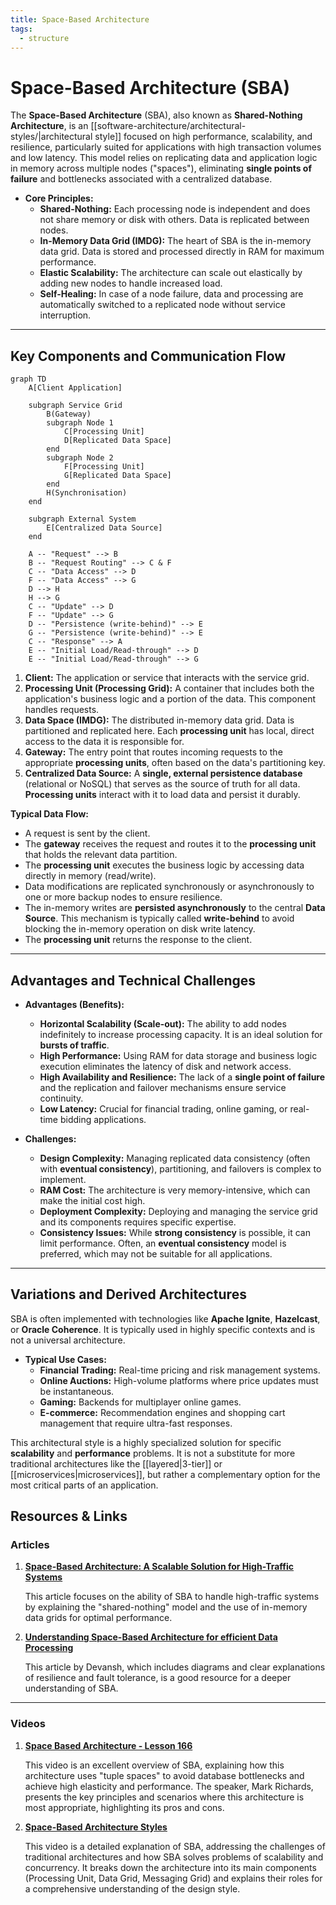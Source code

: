 ```yaml
---
title: Space-Based Architecture
tags:
  - structure
---
```

# Space-Based Architecture (SBA)

The **Space-Based Architecture** (SBA), also known as **Shared-Nothing Architecture**, is an [[software-architecture/architectural-styles/|architectural style]] focused on high performance, scalability, and resilience, particularly suited for applications with high transaction volumes and low latency. This model relies on replicating data and application logic in memory across multiple nodes ("spaces"), eliminating **single points of failure** and bottlenecks associated with a centralized database.

* **Core Principles:**
    * **Shared-Nothing:** Each processing node is independent and does not share memory or disk with others. Data is replicated between nodes.
    * **In-Memory Data Grid (IMDG):** The heart of SBA is the in-memory data grid. Data is stored and processed directly in RAM for maximum performance.
    * **Elastic Scalability:** The architecture can scale out elastically by adding new nodes to handle increased load.
    * **Self-Healing:** In case of a node failure, data and processing are automatically switched to a replicated node without service interruption.

---

## Key Components and Communication Flow

```mermaid
graph TD
    A[Client Application]

    subgraph Service Grid
        B(Gateway)
        subgraph Node 1
            C[Processing Unit]
            D[Replicated Data Space]
        end
        subgraph Node 2
            F[Processing Unit]
            G[Replicated Data Space]
        end
        H(Synchronisation)
    end
    
    subgraph External System
        E[Centralized Data Source]
    end

    A -- "Request" --> B
    B -- "Request Routing" --> C & F
    C -- "Data Access" --> D
    F -- "Data Access" --> G
    D --> H
    H --> G
    C -- "Update" --> D
    F -- "Update" --> G
    D -- "Persistence (write-behind)" --> E
    G -- "Persistence (write-behind)" --> E
    C -- "Response" --> A
    E -- "Initial Load/Read-through" --> D
    E -- "Initial Load/Read-through" --> G
```

1.  **Client:** The application or service that interacts with the service grid.
2.  **Processing Unit (Processing Grid):** A container that includes both the application's business logic and a portion of the data. This component handles requests.
3.  **Data Space (IMDG):** The distributed in-memory data grid. Data is partitioned and replicated here. Each **processing unit** has local, direct access to the data it is responsible for.
4.  **Gateway:** The entry point that routes incoming requests to the appropriate **processing units**, often based on the data's partitioning key.
5.  **Centralized Data Source:** A **single, external persistence database** (relational or NoSQL) that serves as the source of truth for all data. **Processing units** interact with it to load data and persist it durably.

**Typical Data Flow:**
* A request is sent by the client.
* The **gateway** receives the request and routes it to the **processing unit** that holds the relevant data partition.
* The **processing unit** executes the business logic by accessing data directly in memory (read/write).
* Data modifications are replicated synchronously or asynchronously to one or more backup nodes to ensure resilience.
* The in-memory writes are **persisted asynchronously** to the central **Data Source**. This mechanism is typically called **write-behind** to avoid blocking the in-memory operation on disk write latency.
* The **processing unit** returns the response to the client.

---

## Advantages and Technical Challenges

* **Advantages (Benefits):**
    * **Horizontal Scalability (Scale-out):** The ability to add nodes indefinitely to increase processing capacity. It is an ideal solution for **bursts of traffic**.
    * **High Performance:** Using RAM for data storage and business logic execution eliminates the latency of disk and network access.
    * **High Availability and Resilience:** The lack of a **single point of failure** and the replication and failover mechanisms ensure service continuity.
    * **Low Latency:** Crucial for financial trading, online gaming, or real-time bidding applications.

* **Challenges:**
    * **Design Complexity:** Managing replicated data consistency (often with **eventual consistency**), partitioning, and failovers is complex to implement.
    * **RAM Cost:** The architecture is very memory-intensive, which can make the initial cost high.
    * **Deployment Complexity:** Deploying and managing the service grid and its components requires specific expertise.
    * **Consistency Issues:** While **strong consistency** is possible, it can limit performance. Often, an **eventual consistency** model is preferred, which may not be suitable for all applications.

---

## Variations and Derived Architectures

SBA is often implemented with technologies like **Apache Ignite**, **Hazelcast**, or **Oracle Coherence**. It is typically used in highly specific contexts and is not a universal architecture.

* **Typical Use Cases:**
    * **Financial Trading:** Real-time pricing and risk management systems.
    * **Online Auctions:** High-volume platforms where price updates must be instantaneous.
    * **Gaming:** Backends for multiplayer online games.
    * **E-commerce:** Recommendation engines and shopping cart management that require ultra-fast responses.

This architectural style is a highly specialized solution for specific **scalability** and **performance** problems. It is not a substitute for more traditional architectures like the [[layered|3-tier]] or [[microservices|microservices]], but rather a complementary option for the most critical parts of an application.

## **Resources & Links**

### **Articles**

1.  **[Space-Based Architecture: A Scalable Solution for High-Traffic Systems](https://simsonmoses.medium.com/space-based-architecture-a-scalable-solution-for-high-traffic-systems-6c8ad3fa31fb)**
    
    This article focuses on the ability of SBA to handle high-traffic systems by explaining the "shared-nothing" model and the use of in-memory data grids for optimal performance.

2.  **[Understanding Space-Based Architecture for efficient Data Processing](https://machine-learning-made-simple.medium.com/understanding-space-based-architecture-for-efficient-data-processing-68896a42b991)**
    
    This article by Devansh, which includes diagrams and clear explanations of resilience and fault tolerance, is a good resource for a deeper understanding of SBA.

---

### **Videos**

1.  **[Space Based Architecture - Lesson 166](https://www.youtube.com/watch?v=0nXKFwTEQHY)**
    
    This video is an excellent overview of SBA, explaining how this architecture uses "tuple spaces" to avoid database bottlenecks and achieve high elasticity and performance. The speaker, Mark Richards, presents the key principles and scenarios where this architecture is most appropriate, highlighting its pros and cons.

2.  **[Space-Based Architecture Styles](https://www.youtube.com/watch?v=b33qSmRwhgw&t)**
    
    This video is a detailed explanation of SBA, addressing the challenges of traditional architectures and how SBA solves problems of scalability and concurrency. It breaks down the architecture into its main components (Processing Unit, Data Grid, Messaging Grid) and explains their roles for a comprehensive understanding of the design style.